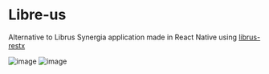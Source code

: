 # Libre-us
Alternative to Librus Synergia application made in React Native using [librus-restx](https://github.com/rustysnek/librus-restx)

![image](https://github.com/RustySnek/Libre-us/assets/73820224/f453d950-8ed5-463e-8db0-bac567a4ede0)
![image](https://github.com/RustySnek/Libre-us/assets/73820224/1a77d387-09a7-481a-97e2-0da7734a491a)
